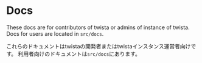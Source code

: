 # Docs
These docs are for contributors of twista or admins of instance of twista.
Docs for users are located in `src/docs`.

これらのドキュメントはtwistaの開発者またはtwistaインスタンス運営者向けです。
利用者向けのドキュメントは`src/docs`にあります。
